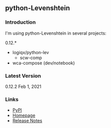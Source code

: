 ## python-Levenshtein

### Introduction

I'm using python-Levenshtein in several projects:

0.12.*

- logiqx/python-lev
  - scw-comp
- wca-compose (dev/notebook)



### Latest Version

0.12.2 Feb 1, 2021



### Links

- [PyPI](https://pypi.org/project/python-Levenshtein/)
- [Homepage](https://github.com/ztane/python-Levenshtein)
- [Release Notes](https://pypi.org/project/python-Levenshtein/#changelog)

